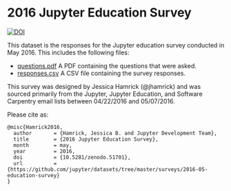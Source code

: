 # 2016 Jupyter Education Survey

[![DOI](https://zenodo.org/badge/doi/10.5281/zenodo.51701.svg)](https://doi.org/10.5281/zenodo.51701)

This dataset is the responses for the Jupyter education survey conducted in May
2016. This includes the following files:

* [questions.pdf](questions.pdf) A PDF containing the questions that were asked.
* [responses.csv](responses.csv) A CSV file containing the survey responses.

This survey was designed by Jessica Hamrick (@jhamrick) and was sourced
primarily from the Jupyter, Jupyter Education, and Software Carpentry email
lists between 04/22/2016 and 05/07/2016.

Please cite as:

```
@misc{Hamrick2016,
  author       = {Hamrick, Jessica B. and Jupyter Development Team},
  title        = {2016 Jupyter Education Survey},
  month        = may,
  year         = 2016,
  doi          = {10.5281/zenodo.51701},
  url          = {https://github.com/jupyter/datasets/tree/master/surveys/2016-05-education-survey}
}
```
